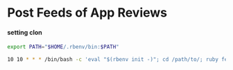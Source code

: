 
# Post Feeds of App Reviews

#### setting clon

```bash
export PATH="$HOME/.rbenv/bin:$PATH"

10 10 * * * /bin/bash -c 'eval "$(rbenv init -)"; cd /path/to/; ruby feeds.rb;'
```




